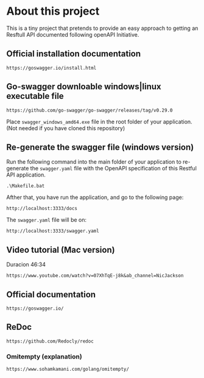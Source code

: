 # About this project

This is a tiny project that pretends to provide an easy approach to getting an Resftull API documented following openAPI Initiative.

## Official installation documentation

```
https://goswagger.io/install.html
```

## Go-swagger downloable windows|linux executable file

```
https://github.com/go-swagger/go-swagger/releases/tag/v0.29.0
```

Place `swagger_windows_amd64.exe` file in the root folder of your application. (Not needed if you have cloned this repository)

## Re-generate the swagger file (windows version)

Run the following command into the main folder of your application to re-generate the `swagger.yaml` file with the OpenAPI specification of this Restful API application.

```
.\Makefile.bat
```

Afther that, you have run the application, and go to the following page:
```
http://localhost:3333/docs
```

The `swagger.yaml` file will be on:
```
http://localhost:3333/swagger.yaml
```



## Video tutorial (Mac version)

Duracion 46:34

```
https://www.youtube.com/watch?v=07XhTqE-j8k&ab_channel=NicJackson
```

## Official documentation

```
https://goswagger.io/
```

## ReDoc
```
https://github.com/Redocly/redoc
```

### Omitempty (explanation)

```
https://www.sohamkamani.com/golang/omitempty/
```